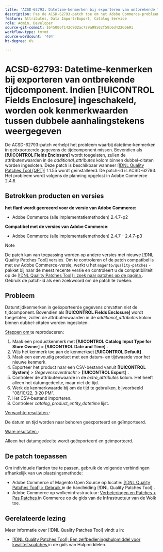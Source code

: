 ```yaml
---
title: 'ACSD-62793: Datetime-kenmerken bij exporteren van ontbrekende tijdcomponent. Als **[!UICONTROL Fields Enclosure]** ingeschakeld is, worden ook kenmerkwaarden tussen dubbele aanhalingstekens weergegeven'
description: Pas de ACSD-62793-patch toe om het Adobe Commerce-probleem op te lossen waarbij datetime-kenmerken in geëxporteerde gegevens de tijdcomponent missen. Bovendien als **[!UICONTROL Fields Enclosure]** wordt toegelaten, zullen de attributenwaarden in de *additional_attributes* kolom binnen dubbel-citaten worden ingesloten.
feature: Attributes, Data Import/Export, Catalog Service
role: Admin, Developer
source-git-commit: 1645006f142c902ac729a99502f59b6d42266691
workflow-type: tm+mt
source-wordcount: '404'
ht-degree: 0%

---
```



# ACSD-62793: Datetime-kenmerken bij exporteren van ontbrekende tijdcomponent. Indien **[!UICONTROL Fields Enclosure]** ingeschakeld, worden ook kenmerkwaarden tussen dubbele aanhalingstekens weergegeven

De ACSD-62793-patch verhelpt het probleem waarbij datetime-kenmerken in geëxporteerde gegevens de tijdcomponent missen. Bovendien als **[!UICONTROL Fields Enclosure]** wordt toegelaten, zullen de attributenwaarden in de *additional_attributes* kolom binnen dubbel-citaten worden ingesloten. Deze patch is beschikbaar wanneer [[!DNL Quality Patches Tool (QPT)]](/help/tools/quality-patches-tool/quality-patches-tool-to-self-serve-quality-patches.md) 1.1.55 wordt geïnstalleerd. De patch-id is ACSD-62793. Het probleem wordt volgens de planning opgelost in Adobe Commerce 2.4.8.

## Betrokken producten en versies

**het flard wordt gecreeerd voor de versie van Adobe Commerce:**

* Adobe Commerce (alle implementatiemethoden) 2.4.7-p2

**Compatibel met de versies van Adobe Commerce:**

* Adobe Commerce (alle implementatiemethoden) 2.4.7 - 2.4.7-p3

>[!NOTE]
>
>De patch kan van toepassing worden op andere versies met nieuwe [!DNL Quality Patches Tool] versies. Om te controleren of de patch compatibel is met uw Adobe Commerce-versie, werkt u het `magento/quality-patches` -pakket bij naar de meest recente versie en controleert u de compatibiliteit op de [[!DNL Quality Patches Tool] : zoek naar patches op de pagina ](https://experienceleague.adobe.com/tools/commerce-quality-patches/index.html?lang=nl-NL) . Gebruik de patch-id als een zoekwoord om de patch te zoeken.

## Probleem

Datumtijdkenmerken in geëxporteerde gegevens omvatten niet de tijdcomponent. Bovendien als **[!UICONTROL Fields Enclosure]** wordt toegelaten, zullen de attributenwaarden in de *additional_attributes* kolom binnen dubbel-citaten worden ingesloten.

<u> Stappen om </u> te reproduceren:

1. Maak een productkenmerk met **[!UICONTROL Catalog Input Type for Store Owner]** = **[!UICONTROL Date and Time]** .
1. Wijs het kenmerk toe aan de kenmerkset **[!UICONTROL Default]** .
1. Maak een eenvoudig product met een datum- en tijdwaarde voor het nieuwe kenmerk.
1. Exporteer het product naar een CSV-bestand vanuit **[!UICONTROL System]** > *Gegevensoverdracht* > **[!UICONTROL Export]** .
1. Controleer de attributenwaarde in de *extra_attributes* kolom. Het heeft alleen het datumgedeelte, maar niet de tijd.
1. Werk de kenmerkwaarde bij om de tijd te gebruiken, bijvoorbeeld &quot;08/10/22, 3:20 PM&quot;.
1. Het CSV-bestand importeren.
1. Controleer *catalog_product_entity_datetime* lijst.

<u> Verwachte resultaten </u>:

De datum en tijd worden naar behoren geëxporteerd en geïmporteerd.

<u> Ware resultaten </u>:

Alleen het datumgedeelte wordt geëxporteerd en geïmporteerd.

## De patch toepassen

Om individuele flarden toe te passen, gebruik de volgende verbindingen afhankelijk van uw plaatsingsmethode:

* Adobe Commerce of Magento Open Source op locatie: [[!DNL Quality Patches Tool]  > Gebruik ](/help/tools/quality-patches-tool/usage.md) in de handleiding [!DNL Quality Patches Tool] .
* Adobe Commerce op wolkeninfrastructuur: [ Verbeteringen en Patches > Pas Patches ](https://experienceleague.adobe.com/docs/commerce-cloud-service/user-guide/develop/upgrade/apply-patches.html?lang=nl-NL) in Commerce op de gids van de Infrastructuur van de Wolk toe.


## Gerelateerde lezing

Meer informatie over [!DNL Quality Patches Tool] vindt u in:

* [[!DNL Quality Patches Tool]: Een zelfbedieningshulpmiddel voor kwaliteitspatches ](/help/tools/quality-patches-tool/quality-patches-tool-to-self-serve-quality-patches.md) in de gids van Hulpmiddelen.
